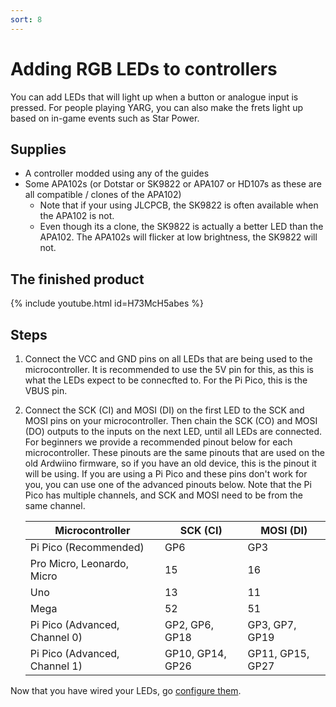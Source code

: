 ```yaml
---
sort: 8
---
```


# Adding RGB LEDs to controllers

You can add LEDs that will light up when a button or analogue input is pressed. For people playing YARG, you can also make the frets light up based on in-game events such as Star Power.

## Supplies

- A controller modded using any of the guides
- Some APA102s (or Dotstar or SK9822 or APA107 or HD107s as these are all compatible / clones of the APA102)
  - Note that if your using JLCPCB, the SK9822 is often available when the APA102 is not.
  - Even though its a clone, the SK9822 is actually a better LED than the APA102. The APA102s will flicker at low brightness, the SK9822 will not.

## The finished product

{% include youtube.html id=H73McH5abes %}

## Steps

1. Connect the VCC and GND pins on all LEDs that are being used to the microcontroller. It is recommended to use the 5V pin for this, as this is what the LEDs expect to be connecfted to. For the Pi Pico, this is the VBUS pin.
2. Connect the SCK (CI) and MOSI (DI) on the first LED to the SCK and MOSI pins on your microcontroller. Then chain the SCK (CO) and MOSI (DO) outputs to the inputs on the next LED, until all LEDs are connected.
   For beginners we provide a recommended pinout below for each microcontroller. These pinouts are the same pinouts that are used on the old Ardwiino firmware, so if you have an old device, this is the pinout it will be using.
   If you are using a Pi Pico and these pins don't work for you, you can use one of the advanced pinouts below. Note that the Pi Pico has multiple channels, and SCK and MOSI need to be from the same channel.

   | Microcontroller               | SCK (CI)         | MOSI (DI)        |
   | ----------------------------- | ---------------- | ---------------- |
   | Pi Pico (Recommended)         | GP6              | GP3              |
   | Pro Micro, Leonardo, Micro    | 15               | 16               |
   | Uno                           | 13               | 11               |
   | Mega                          | 52               | 51               |
   | Pi Pico (Advanced, Channel 0) | GP2, GP6, GP18   | GP3, GP7, GP19   |
   | Pi Pico (Advanced, Channel 1) | GP10, GP14, GP26 | GP11, GP15, GP27 |

Now that you have wired your LEDs, go [configure them](https://santroller.tangentmc.net/tool/using.html).
